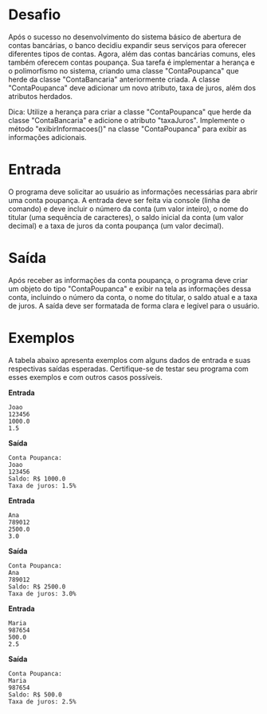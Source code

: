 # Desafio
Após o sucesso no desenvolvimento do sistema básico de abertura de contas bancárias, o banco decidiu expandir seus serviços para oferecer diferentes tipos de contas. Agora, além das contas bancárias comuns, eles também oferecem contas poupança. Sua tarefa é implementar a herança e o polimorfismo no sistema, criando uma classe "ContaPoupanca" que herde da classe "ContaBancaria" anteriormente criada. A classe "ContaPoupanca" deve adicionar um novo atributo, taxa de juros, além dos atributos herdados.

Dica: Utilize a herança para criar a classe "ContaPoupanca" que herde da classe "ContaBancaria" e adicione o atributo "taxaJuros". Implemente o método "exibirInformacoes()" na classe "ContaPoupanca" para exibir as informações adicionais.

# Entrada
O programa deve solicitar ao usuário as informações necessárias para abrir uma conta poupança. A entrada deve ser feita via console (linha de comando) e deve incluir o número da conta (um valor inteiro), o nome do titular (uma sequência de caracteres), o saldo inicial da conta (um valor decimal) e a taxa de juros da conta poupança (um valor decimal).

# Saída
Após receber as informações da conta poupança, o programa deve criar um objeto do tipo "ContaPoupanca" e exibir na tela as informações dessa conta, incluindo o número da conta, o nome do titular, o saldo atual e a taxa de juros. A saída deve ser formatada de forma clara e legível para o usuário.

# Exemplos
A tabela abaixo apresenta exemplos com alguns dados de entrada e suas respectivas saídas esperadas. Certifique-se de testar seu programa com esses exemplos e com outros casos possíveis.

**Entrada**

```
Joao
123456
1000.0
1.5
```

**Saída**

```
Conta Poupanca:
Joao
123456
Saldo: R$ 1000.0
Taxa de juros: 1.5%
```

**Entrada**

```
Ana
789012
2500.0
3.0
```

**Saída**

```
Conta Poupanca:
Ana
789012
Saldo: R$ 2500.0
Taxa de juros: 3.0%
```

**Entrada**

```
Maria
987654
500.0
2.5
```

**Saída**

```
Conta Poupanca:
Maria
987654
Saldo: R$ 500.0
Taxa de juros: 2.5%
```